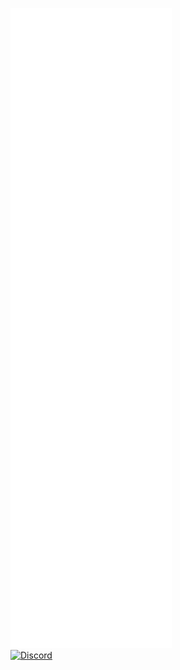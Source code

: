 ![Metrics](https://github.com/KingCh1ll/KingCh1ll/blob/KingCh1ll/github-metrics.svg)
<br>
<a href="https://dsc.bio/kingch1ll">
  ![Discord](https://discord.c99.nl/widget/theme-2/571811686617710592.png)
</a>
